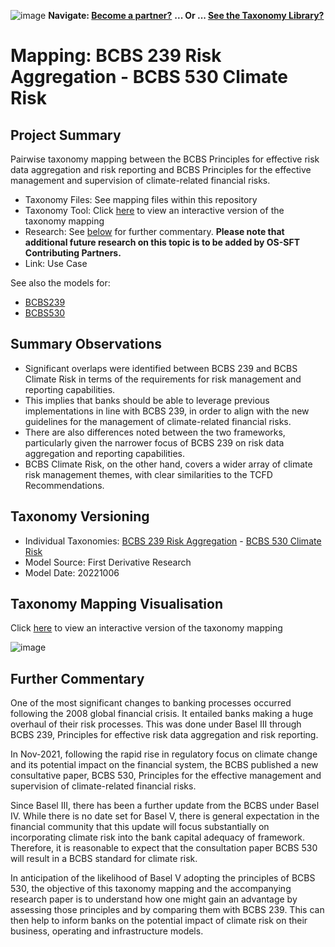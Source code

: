 ![image](https://user-images.githubusercontent.com/112073913/188821900-0c411acf-fbdd-4163-adc9-3ba4e2be78df.png)
**Navigate: [Become a partner?](https://github.com/OS-SFT/06-COLLABORATORS-PARTNERS)**
**... Or ... [See the Taxonomy Library?](https://github.com/orgs/OS-SFT/projects/2)**

# Mapping: BCBS 239 Risk Aggregation - BCBS 530 Climate Risk

## Project Summary

Pairwise taxonomy mapping between the BCBS Principles for effective risk data aggregation and risk reporting and BCBS Principles for the effective management and supervision of climate-related financial risks.

- Taxonomy Files: See mapping files within this repository
- Taxonomy Tool: Click [here](https://os-sft.solidatus.com/viewer/share/btDFpzyytclGB2WTxt3rhp9rWCdc7AYd) to view an interactive version of the taxonomy mapping
- Research: See [below](https://github.com/OS-SFT/Taxonomy-Mappings-Library/tree/main/Taxonomy%20Mappings%20-%20Double/BCBS%20239%20-%20BCBS%20530#further-commentary) for further commentary. **Please note that additional future research on this topic is to be added by OS-SFT Contributing Partners.**
- Link: Use Case

See also the models for:
- [BCBS239](https://github.com/OS-SFT/Taxonomy-Mappings-Library/tree/main/Single%20Taxonomies/BCBS%20239%20-%20Risk%20Data%20Aggregation)
- [BCBS530](https://github.com/OS-SFT/Taxonomy-Mappings-Library/tree/main/Single%20Taxonomies/BCBS%20530%20-%20Climate%20Risk)

## Summary Observations

- Significant overlaps were identified between BCBS 239 and BCBS Climate Risk in terms of the requirements for risk management and reporting capabilities.
- This implies that banks should be able to leverage previous implementations in line with BCBS 239, in order to align with the new guidelines for the management of climate-related financial risks.
- There are also differences noted between the two frameworks, particularly given the narrower focus of BCBS 239 on risk data aggregation and reporting capabilities.
- BCBS Climate Risk, on the other hand, covers a wider array of climate risk management themes, with clear similarities to the TCFD Recommendations.

## Taxonomy Versioning

- Individual Taxonomies: [BCBS 239 Risk Aggregation](https://github.com/OS-SFT/Taxonomy-Mappings-Library/tree/main/Single%20Taxonomies/BCBS%20239%20-%20Risk%20Data%20Aggregation) - [BCBS 530 Climate Risk](https://github.com/OS-SFT/Taxonomy-Mappings-Library/tree/main/Single%20Taxonomies/BCBS%20530%20-%20Climate%20Risk)
- Model Source: First Derivative Research
- Model Date: 20221006

## Taxonomy Mapping Visualisation

Click [here](https://os-sft.solidatus.com/viewer/share/btDFpzyytclGB2WTxt3rhp9rWCdc7AYd) to view an interactive version of the taxonomy mapping

![image](https://github.com/OS-SFT/Taxonomy-Mappings-Library/assets/112079442/99f82f8b-591e-4340-a324-c35ee42d8f54)

## Further Commentary

One of the most significant changes to banking processes occurred following the 2008 global financial crisis. It entailed banks making a huge overhaul of their risk processes. This was done under Basel III through BCBS 239, Principles for effective risk data aggregation and risk reporting.

In Nov-2021, following the rapid rise in regulatory focus on climate change and its potential impact on the financial system, the BCBS published a new consultative paper, BCBS 530, Principles for the effective management and supervision of climate-related financial risks.

Since Basel III, there has been a further update from the BCBS under Basel IV. While there is no date set for Basel V, there is general expectation in the financial community that this update will focus substantially on incorporating climate risk into the bank capital adequacy of framework. Therefore, it is reasonable to expect that the consultation paper BCBS 530 will result in a BCBS standard for climate risk.

In anticipation of the likelihood of Basel V adopting the principles of BCBS 530, the objective of this taxonomy mapping and the accompanying research paper is to understand how one might gain an advantage by assessing those principles and by comparing them with BCBS 239. This can then help to inform banks on the potential impact of climate risk on their business, operating and infrastructure models.
